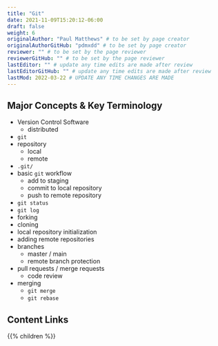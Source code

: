 ```yaml
---
title: "Git"
date: 2021-11-09T15:20:12-06:00
draft: false
weight: 6
originalAuthor: "Paul Matthews" # to be set by page creator
originalAuthorGitHub: "pdmxdd" # to be set by page creator
reviewer: "" # to be set by the page reviewer
reviewerGitHub: "" # to be set by the page reviewer
lastEditor: "" # update any time edits are made after review
lastEditorGitHub: "" # update any time edits are made after review
lastMod: 2022-03-22 # UPDATE ANY TIME CHANGES ARE MADE
---
```


## Major Concepts & Key Terminology

- Version Control Software
  - distributed
- `git`
- repository
  - local
  - remote
- `.git/`
- basic `git` workflow
  - add to staging
  - commit to local repository
  - push to remote repository
- `git status`
- `git log`
- forking
- cloning
- local repository initialization
- adding remote repositories
- branches
  - master / main
  - remote branch protection
- pull requests / merge requests
  - code review
- merging
  - `git merge`
  - `git rebase`

## Content Links

{{% children %}}
